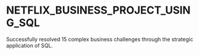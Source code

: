 # NETFLIX_BUSINESS_PROJECT_USING_SQL
Successfully resolved 15 complex business challenges through the strategic application of SQL.
